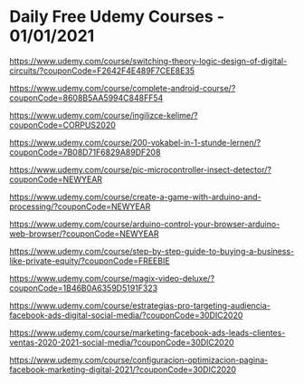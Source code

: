 # Daily Free Udemy Courses - 01/01/2021

https://www.udemy.com/course/switching-theory-logic-design-of-digital-circuits/?couponCode=F2642F4E489F7CEE8E35
https://www.udemy.com/course/complete-android-course/?couponCode=8608B5AA5994C848FF54
https://www.udemy.com/course/ingilizce-kelime/?couponCode=CORPUS2020
https://www.udemy.com/course/200-vokabel-in-1-stunde-lernen/?couponCode=7B08D71F6829A89DF208
https://www.udemy.com/course/pic-microcontroller-insect-detector/?couponCode=NEWYEAR
https://www.udemy.com/course/create-a-game-with-arduino-and-processing/?couponCode=NEWYEAR
https://www.udemy.com/course/arduino-control-your-browser-arduino-web-browser/?couponCode=NEWYEAR
https://www.udemy.com/course/step-by-step-guide-to-buying-a-business-like-private-equity/?couponCode=FREEBIE
https://www.udemy.com/course/magix-video-deluxe/?couponCode=1B46B0A6359D5191F323
https://www.udemy.com/course/estrategias-pro-targeting-audiencia-facebook-ads-digital-social-media/?couponCode=30DIC2020
https://www.udemy.com/course/marketing-facebook-ads-leads-clientes-ventas-2020-2021-social-media/?couponCode=30DIC2020
https://www.udemy.com/course/configuracion-optimizacion-pagina-facebook-marketing-digital-2021/?couponCode=30DIC2020

